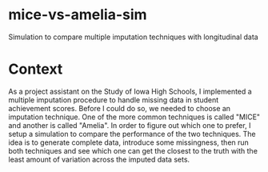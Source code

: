# mice-vs-amelia-sim
Simulation to compare multiple imputation techniques with longitudinal data

# Context
As a project assistant on the Study of Iowa High Schools, I implemented a multiple imputation procedure to handle missing data in student achievement scores. Before I could do so, we needed to choose an imputation technique. One of the more common techniques is called "MICE" and another is called "Amelia". In order to figure out which one to prefer, I setup a simulation to compare the performance of the two techniques. The idea is to generate complete data, introduce some missingness, then run both techniques and see which one can get the closest to the truth with the least amount of variation across the imputed data sets. 
